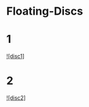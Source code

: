 # Floating-Discs
# 1
[![disc1]](https://youtu.be/-fr3RTzAI8s)
# 2
[![disc2]](https://youtu.be/eGIstN6LI74)
